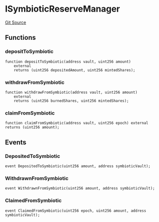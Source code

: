 # ISymbioticReserveManager
[Git Source](https://github.com/Level-Money/contracts/blob/cdcafc63c9abdb8c667176cf6dd45d63276ad690/src/v1/interfaces/ILevelSymbioticReserveManager.sol)


## Functions
### depositToSymbiotic


```solidity
function depositToSymbiotic(address vault, uint256 amount)
    external
    returns (uint256 depositedAmount, uint256 mintedShares);
```

### withdrawFromSymbiotic


```solidity
function withdrawFromSymbiotic(address vault, uint256 amount)
    external
    returns (uint256 burnedShares, uint256 mintedShares);
```

### claimFromSymbiotic


```solidity
function claimFromSymbiotic(address vault, uint256 epoch) external returns (uint256 amount);
```

## Events
### DepositedToSymbiotic

```solidity
event DepositedToSymbiotic(uint256 amount, address symbioticVault);
```

### WithdrawnFromSymbiotic

```solidity
event WithdrawnFromSymbiotic(uint256 amount, address symbioticVault);
```

### ClaimedFromSymbiotic

```solidity
event ClaimedFromSymbiotic(uint256 epoch, uint256 amount, address symbioticVault);
```

